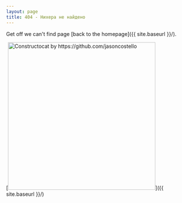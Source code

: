 ```yaml
---
layout: page
title: 404 - Нихера не найдено
---
```


Get off we can't find page [back to the homepage]({{ site.baseurl }}/).

[<img src="{{ site.baseurl }}/images/404.jpg" alt="Constructocat by https://github.com/jasoncostello" style="width: 400px;"/>]({{ site.baseurl }}/)
